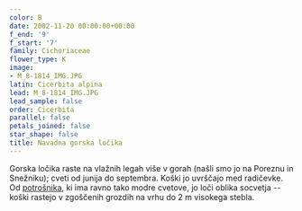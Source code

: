 ```yaml
---
color: B
date: 2002-11-20 00:00:00+00:00
f_end: '9'
f_start: '7'
family: Cichoriaceae
flower_type: K
image:
- M_8-1814_IMG.JPG
latin: Cicerbita alpina
lead: M_8-1814_IMG.JPG
lead_sample: false
order: Cicerbita
parallel: false
petals_joined: false
star_shape: false
title: Navadna gorska ločika
---
```

Gorska ločika raste na vlažnih legah više v gorah (našli smo jo na Poreznu in Snežniku); cveti od junija do septembra. Koški jo uvrščajo med radičevke. Od [potrošnika](../../cichoriumintybus/potrošnik/), ki ima ravno tako modre cvetove, jo loči oblika socvetja -- koški rastejo v zgoščenih grozdih na vrhu do 2 m visokega stebla.
